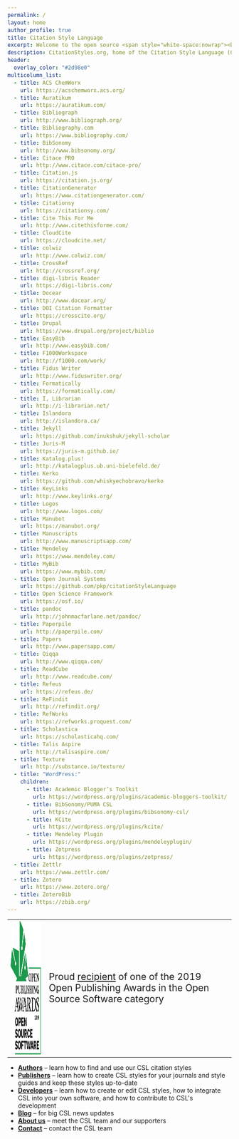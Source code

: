 ```yaml
---
permalink: /
layout: home
author_profile: true
title: Citation Style Language
excerpt: Welcome to the open source <span style="white-space:nowrap"><b>Citation Style Language</b></span> (CSL) project! Our goal is to facilitate scholarly publishing by automating the formatting of citations and bibliographies. We develop the Citation Style Language and maintain a crowdsourced repository with over 9500 free CSL citation styles.
description: CitationStyles.org, home of the Citation Style Language (CSL), a popular open XML-based language to describe the formatting of citations and bibliographies.
header:
  overlay_color: "#2d98e0"
multicolumn_list:
  - title: ACS ChemWorx
    url: https://acschemworx.acs.org/
  - title: Auratikum
    url: https://auratikum.com/
  - title: Bibliograph
    url: http://www.bibliograph.org/
  - title: Bibliography.com
    url: https://www.bibliography.com/
  - title: BibSonomy
    url: http://www.bibsonomy.org/
  - title: Citace PRO
    url: http://www.citace.com/citace-pro/
  - title: Citation.js
    url: https://citation.js.org/
  - title: CitationGenerator
    url: https://www.citationgenerator.com/
  - title: Citationsy
    url: https://citationsy.com/
  - title: Cite This For Me
    url: http://www.citethisforme.com/
  - title: CloudCite
    url: https://cloudcite.net/
  - title: colwiz
    url: http://www.colwiz.com/
  - title: CrossRef
    url: http://crossref.org/
  - title: digi-libris Reader
    url: https://digi-libris.com/
  - title: Docear
    url: http://www.docear.org/
  - title: DOI Citation Formatter
    url: https://crosscite.org/
  - title: Drupal
    url: https://www.drupal.org/project/biblio
  - title: EasyBib
    url: http://www.easybib.com/
  - title: F1000Workspace
    url: http://f1000.com/work/
  - title: Fidus Writer
    url: http://www.fiduswriter.org/
  - title: Formatically
    url: https://formatically.com/
  - title: I, Librarian
    url: http://i-librarian.net/
  - title: Islandora
    url: http://islandora.ca/
  - title: Jekyll
    url: https://github.com/inukshuk/jekyll-scholar
  - title: Juris-M
    url: https://juris-m.github.io/
  - title: Katalog.plus!
    url: http://katalogplus.ub.uni-bielefeld.de/
  - title: Kerko
    url: https://github.com/whiskyechobravo/kerko
  - title: KeyLinks
    url: http://www.keylinks.org/
  - title: Logos
    url: http://www.logos.com/
  - title: Manubot
    url: https://manubot.org/
  - title: Manuscripts
    url: http://www.manuscriptsapp.com/
  - title: Mendeley
    url: https://www.mendeley.com/
  - title: MyBib
    url: https://www.mybib.com/
  - title: Open Journal Systems
    url: https://github.com/pkp/citationStyleLanguage
  - title: Open Science Framework
    url: https://osf.io/
  - title: pandoc
    url: http://johnmacfarlane.net/pandoc/
  - title: Paperpile
    url: http://paperpile.com/
  - title: Papers
    url: http://www.papersapp.com/
  - title: Qiqqa
    url: http://www.qiqqa.com/
  - title: ReadCube
    url: http://www.readcube.com/
  - title: Refeus
    url: https://refeus.de/
  - title: ReFindit
    url: http://refindit.org/
  - title: RefWorks
    url: https://refworks.proquest.com/
  - title: Scholastica
    url: https://scholasticahq.com/
  - title: Talis Aspire
    url: http://talisaspire.com/
  - title: Texture
    url: http://substance.io/texture/
  - title: "WordPress:"
    children:
      - title: Academic Blogger’s Toolkit
        url: https://wordpress.org/plugins/academic-bloggers-toolkit/
      - title: BibSonomy/PUMA CSL
        url: https://wordpress.org/plugins/bibsonomy-csl/
      - title: KCite
        url: https://wordpress.org/plugins/kcite/
      - title: Mendeley Plugin
        url: https://wordpress.org/plugins/mendeleyplugin/
      - title: Zotpress
        url: https://wordpress.org/plugins/zotpress/
  - title: Zettlr
    url: https://www.zettlr.com/
  - title: Zotero
    url: https://www.zotero.org/
  - title: ZoteroBib
    url: https://zbib.org/
---
```


<table style="margin: auto;max-width:768px;"><tr><td><img src="/assets/img/OSS-Vertical@2x.png" height="300px" width="200px"></td><td style="font-size:1.5em;">Proud <a href="https://openpublishingawards.org/index.php/citation-style-language/">recipient</a> of one of the 2019 Open Publishing Awards in the Open Source Software category</td></tr></table>

* **[Authors](/authors/)** &ndash; learn how to find and use our CSL citation styles
* **[Publishers](/publishers/)** &ndash; learn how to create CSL styles for your journals and style guides and keep these styles up-to-date
* **[Developers](/developers/)** &ndash; learn how to create or edit CSL styles, how to integrate CSL into your own software, and how to contribute to CSL's development
* **[Blog](/blog/)** &ndash; for big CSL news updates
* **[About us](/about/)** &ndash; meet the CSL team and our supporters
* **[Contact](/contact/)** &ndash; contact the CSL team

